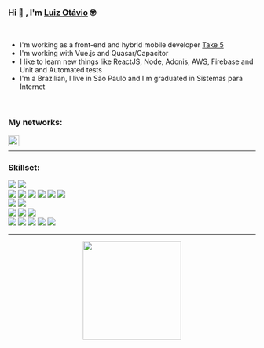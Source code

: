 ### Hi 👋 , I'm [Luiz Otávio](https://github.com/luizfonsecaa) 🤓

&nbsp;

- I'm working as a front-end and hybrid mobile developer [Take 5](https://take5lms.com/) <br />
- I'm working with Vue.js and Quasar/Capacitor <br />
- I like to learn new things like ReactJS, Node, Adonis, AWS, Firebase and Unit and Automated tests <br />
- I'm a Brazilian, I live in São Paulo and I'm graduated in Sistemas para Internet

&nbsp;

### My networks:

[<img align="left" alt="luizfonsecaa's | LinkedIn" width="22px" src="https://cdn.jsdelivr.net/npm/simple-icons@v3/icons/linkedin.svg" />](https://www.linkedin.com/in/luiz-ot%C3%A1vio-8b444671/)

<br />

---

### Skillset:

![](https://img.shields.io/badge/Language-JavaScript-yellow) ![](https://img.shields.io/badge/Language-TypeScript-blue) <br /> ![](https://img.shields.io/badge/Framework-Vue-darkgreen) ![](https://img.shields.io/badge/Framework-NodeJS-brightgreen) ![](https://img.shields.io/badge/Framework-Express-green) ![](https://img.shields.io/badge/Framework-Adonis-purple) ![](https://img.shields.io/badge/Framework-Quasar-lightblue) ![](https://img.shields.io/badge/Framework-MySQL-orange) <br /> ![](https://img.shields.io/badge/Cloud-Firebase-yellow) ![](https://img.shields.io/badge/Cloud-AWS-232F3E) <br /> ![](https://img.shields.io/badge/OS-Windows/WSL-blue) ![](https://img.shields.io/badge/OS-MacOS-999999) ![](https://img.shields.io/badge/OS-Linux-yellow) <br /> ![](https://img.shields.io/badge/Tools-VisualCode-blue) ![](https://img.shields.io/badge/Tools-Git-red) ![](https://img.shields.io/badge/Tools-GitHub-black) ![](https://img.shields.io/badge/Tools-Zsh-green) ![](https://img.shields.io/badge/Tools-Insomnia%20-blueviolet)

---

<p align="center">
<img src="https://media.giphy.com/media/IThjAlJnD9WNO/giphy.gif" width="200" heigth="200"> 
